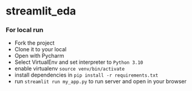 # streamlit_eda

### For local run

* Fork the project
* Clone it to your local
* Open with Pycharm
* Select VirtualEnv and set interpreter to `Python 3.10`
* enable virtualenv `source venv/bin/activate`
* install dependencies in `pip install -r requirements.txt`
* run `streamlit run my_app.py` to run server and open in your browser
